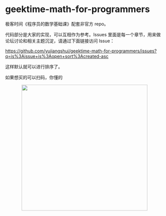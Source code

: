 # geektime-math-for-programmers

极客时间《程序员的数学基础课》配套非官方 repo。

代码部分是大家的实现，可以互相作为参考。Issues 里面是每一个章节，用来做论坛讨论和相关主题沉淀，请通过下面链接访问 Issue：

<https://github.com/yujiangshui/geektime-math-for-programmers/issues?q=is%3Aissue+is%3Aopen+sort%3Acreated-asc>

这样默认就可以进行排序了。

如果想买的可以扫码，你懂的

<div align="center">
  <img src="https://github.com/yujiangshui/geektime-math-for-programmers/blob/master/qrcode.jpeg?raw=true" width="400" />
</div>
